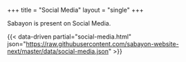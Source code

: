 +++
title = "Social Media"
layout = "single"
+++

Sabayon is present on Social Media.

{{< data-driven partial="social-media.html" json="https://raw.githubusercontent.com/sabayon-website-next/master/data/social-media.json" >}}
